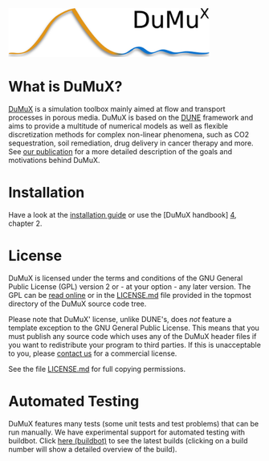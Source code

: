 <img src="doc/logo/dumux_logo_hires_whitebg.png" alt="dumux logo" width="400"/>

What is DuMuX?
===============

[DuMuX][0] is a simulation toolbox mainly aimed at flow and transport
processes in porous media. DuMuX is based on the [DUNE][1]
framework and aims to provide a multitude of numerical models as well
as flexible discretization methods for complex non-linear phenomena,
such as CO2 sequestration, soil remediation, drug delivery in cancer
therapy and more. See [our publication][2] for a more detailed
description of the goals and motivations behind DuMuX.


Installation
===============

Have a look at the [installation guide][3] or use the [DuMuX handbook]
[4], chapter 2.


License
========

DuMuX is licensed under the terms and conditions of the GNU General
Public License (GPL) version 2 or - at your option - any later
version. The GPL can be [read online][5] or in the [LICENSE.md](LICENSE.md) file
provided in the topmost directory of the DuMuX source code tree.

Please note that DuMuX' license, unlike DUNE's, does *not* feature a
template exception to the GNU General Public License. This means that
you must publish any source code which uses any of the DuMuX header
files if you want to redistribute your program to third parties. If
this is unacceptable to you, please [contact us][6] for a commercial
license.

See the file [LICENSE.md](LICENSE.md) for full copying permissions.

Automated Testing
==================

DuMuX features many tests (some unit tests and test problems) that can
be run manually. We have experimental support for automated testing with buildbot.
Click <a href="https://git.iws.uni-stuttgart.de/buildbot/#/builders" target="_blank">here (buildbot)</a>
to see the latest builds (clicking on a build
number will show a detailed overview of the build).


[0]: http://dumux.org
[1]: http://dune-project.org
[2]: http://dumux.org/documents/dumux_awrpaper.pdf
[3]: http://www.dumux.org/installation.php
[4]: http://www.dumux.org/documents/dumux-handbook-2.8.pdf
[5]: http://www.gnu.org/licenses/old-licenses/gpl-2.0.html
[6]: http://www.hydrosys.uni-stuttgart.de/index.en.php
